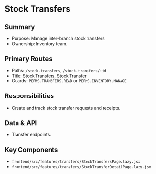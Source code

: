 # Stock Transfers

## Summary
- Purpose: Manage inter-branch stock transfers.
- Ownership: Inventory team.

## Primary Routes
- Paths: `/stock-transfers`, `/stock-transfers/:id`
- Title: Stock Transfers, Stock Transfer
- Guards: `PERMS.TRANSFERS.READ` or `PERMS.INVENTORY.MANAGE`

## Responsibilities
- Create and track stock transfer requests and receipts.

## Data & API
- Transfer endpoints.

## Key Components
- `frontend/src/features/transfers/StockTransfersPage.lazy.jsx`
- `frontend/src/features/transfers/StockTransferDetailPage.lazy.jsx`

